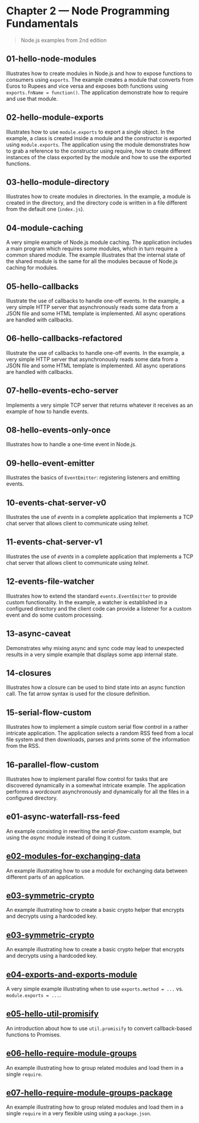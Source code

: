 # Chapter 2 &mdash; Node Programming Fundamentals
> Node.js examples from 2nd edition

## 01-hello-node-modules
Illustrates how to create modules in Node.js and how to expose functions to consumers using `exports`. The example creates a module that converts from Euros to Rupees and vice versa and exposes both functions using `exports.fnName = function()`. The application demonstrate how to require and use that module.

## 02-hello-module-exports
Illustrates how to use `module.exports` to export a single object. In the example, a class is created inside a module and the constructor is exported using `module.exports`. The application using the module demonstrates how to grab a reference to the constructor using require, how to create different instances of the class exported by the module and how to use the exported functions.

## 03-hello-module-directory
Illustrates how to create modules in directories. In the example, a module is created in the directory, and the directory code is written in a file different from the default one (`index.js`).

## 04-module-caching
A very simple example of Node.js module caching. The application includes a main program which requires some modules, which in turn require a common shared module. The example illustrates that the internal state of the shared module is the same for all the modules because of Node.js caching for modules.

## 05-hello-callbacks
Illustrate the use of callbacks to handle one-off events. In the example, a very simple HTTP server that asynchronously reads some data from a JSON file and some HTML template is implemented. All async operations are handled with callbacks.

## 06-hello-callbacks-refactored
Illustrate the use of callbacks to handle one-off events. In the example, a very simple HTTP server that asynchronously reads some data from a JSON file and some HTML template is implemented. All async operations are handled with callbacks.

## 07-hello-events-echo-server
Implements a very simple TCP server that returns whatever it receives as an example of how to handle events.

## 08-hello-events-only-once
Illustrates how to handle a one-time event in Node.js.

## 09-hello-event-emitter
Illustrates the basics of `EventEmitter`: registering listeners and emitting events.

## 10-events-chat-server-v0
Illustrates the use of *events* in a complete application that implements a TCP chat server that allows client to communicate using *telnet*.

## 11-events-chat-server-v1
Illustrates the use of *events* in a complete application that implements a TCP chat server that allows client to communicate using *telnet*.

## 12-events-file-watcher
Illustrates how to extend the standard `events.EventEmitter` to provide custom functionality. In the example, a watcher is established in a configured directory and the client code can provide a listener for a custom event and do some custom processing.

## 13-async-caveat
Demonstrates why mixing async and sync code may lead to unexpected results in a very simple example that displays some app internal state.

## 14-closures
Illustrates how a closure can be used to bind state into an async function call. The fat arrow syntax is used for the closure definition.

## 15-serial-flow-custom
Illustrates how to implement a simple custom serial flow control in a rather intricate application. The application selects a random RSS feed from a local file system and then downloads, parses and prints some of the information from the RSS.

## 16-parallel-flow-custom
Illustrates how to implement parallel flow control for tasks that are discovered dynamically in a somewhat intricate example. The application performs a wordcount asynchronously and dynamically for all the files in a configured directory.

## e01-async-waterfall-rss-feed
An example consisting in rewriting the *serial-flow-custom* example, but using the *async* module instead of doing it custom.

## [e02-modules-for-exchanging-data](e02-modules-for-exchanging-data/)
An example illustrating how to use a module for exchanging data between different parts of an application.

## [e03-symmetric-crypto](e03-symmetric-crypto/)
An example illustrating how to create a basic crypto helper that encrypts and decrypts using a hardcoded key.

## [e03-symmetric-crypto](e03-symmetric-crypto/)
An example illustrating how to create a basic crypto helper that encrypts and decrypts using a hardcoded key.

## [e04-exports-and-exports-module](e04-exports-and-exports-module/)
A very simple example illustrating when to use `exports.method = ...` vs. `module.exports = ...`.

## [e05-hello-util-promisify](e05-hello-util-promisify/)
An introduction about how to use `util.promisify` to convert callback-based functions to Promises.

## [e06-hello-require-module-groups](e06-hello-require-module-groups/)
An example illustrating how to group related modules and load them in a single `require`. 

## [e07-hello-require-module-groups-package](e06-hello-require-module-groups-package/)
An example illustrating how to group related modules and load them in a single `require` in a very flexible using using a `package.json`.